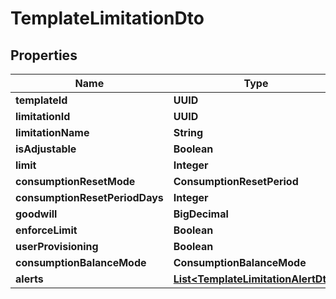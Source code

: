 

# TemplateLimitationDto


## Properties

| Name | Type | Description | Notes |
|------------ | ------------- | ------------- | -------------|
|**templateId** | **UUID** |  |  [optional] |
|**limitationId** | **UUID** |  |  |
|**limitationName** | **String** |  |  [optional] |
|**isAdjustable** | **Boolean** |  |  [optional] |
|**limit** | **Integer** |  |  [optional] |
|**consumptionResetMode** | **ConsumptionResetPeriod** |  |  [optional] |
|**consumptionResetPeriodDays** | **Integer** |  |  [optional] |
|**goodwill** | **BigDecimal** |  |  [optional] |
|**enforceLimit** | **Boolean** |  |  [optional] |
|**userProvisioning** | **Boolean** |  |  [optional] |
|**consumptionBalanceMode** | **ConsumptionBalanceMode** |  |  [optional] |
|**alerts** | [**List&lt;TemplateLimitationAlertDto&gt;**](TemplateLimitationAlertDto.md) |  |  [optional] |



